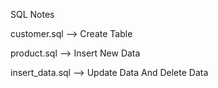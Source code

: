 SQL Notes

customer.sql --> Create Table 

product.sql  --> Insert New Data

insert_data.sql --> Update Data And Delete Data
